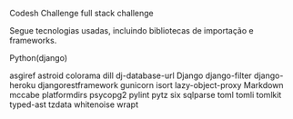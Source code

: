  Codesh Challenge
 full stack challenge

Segue tecnologias usadas, incluindo bibliotecas de importação e frameworks.

Python(django)

asgiref
astroid
colorama
dill
dj-database-url
Django
django-filter
django-heroku
djangorestframework
gunicorn
isort
lazy-object-proxy
Markdown
mccabe
platformdirs
psycopg2
pylint
pytz
six
sqlparse
toml
tomli
tomlkit
typed-ast
tzdata
whitenoise
wrapt

